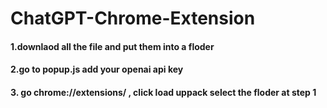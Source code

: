 # ChatGPT-Chrome-Extension

#### 1.downlaod all the file and put them into a floder

#### 2.go to popup.js add your openai api key

#### 3. go chrome://extensions/ , click load uppack select the floder at step 1
